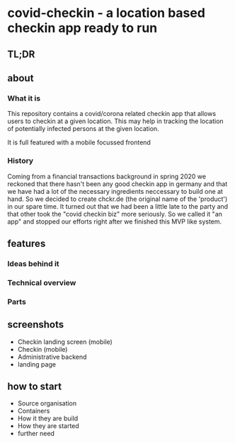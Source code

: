 # covid-checkin - a location based checkin app ready to run

## TL;DR

## about

### What it is

This repository contains a covid/corona related checkin app that allows users to checkin at a given location.
This may help in tracking the location of potentially infected persons at the given location.

It is full featured with a mobile focussed frontend
### History

Coming from a financial transactions background in spring 2020 we reckoned that there hasn't been any good checkin app in germany and that we have had a lot of the necessary ingredients neccessary to build one at hand. So we decided to create chckr.de (the original name of the 'product') in our spare time. It turned out that we had been a little late to the party and that other took the "covid checkin biz" more seriously. So we called it "an app" and stopped our efforts right after we finished this MVP like system.
## features

### Ideas behind it

### Technical overview
### Parts

## screenshots

* Checkin landing screen (mobile)
* Checkin (mobile)
* Administrative backend
* landing page

## how to start

* Source organisation
* Containers
* How it they are build
* How they are started
* further need
